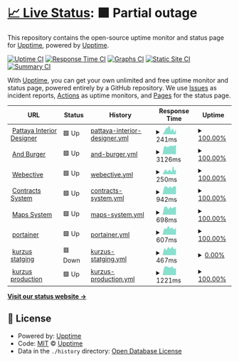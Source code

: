 # [📈 Live Status](https://demo.upptime.js.org): <!--live status--> **🟧 Partial outage**

This repository contains the open-source uptime monitor and status page for [Upptime](https://upptime.js.org), powered by [Upptime](https://github.com/upptime/upptime).

[![Uptime CI](https://github.com/gnossis93/UPTIME-WEBECTIVE/workflows/Uptime%20CI/badge.svg)](https://github.com/gnossis93/UPTIME-WEBECTIVE/actions?query=workflow%3A%22Uptime+CI%22)
[![Response Time CI](https://github.com/gnossis93/UPTIME-WEBECTIVE/workflows/Response%20Time%20CI/badge.svg)](https://github.com/gnossis93/UPTIME-WEBECTIVE/actions?query=workflow%3A%22Response+Time+CI%22)
[![Graphs CI](https://github.com/gnossis93/UPTIME-WEBECTIVE/workflows/Graphs%20CI/badge.svg)](https://github.com/gnossis93/UPTIME-WEBECTIVE/actions?query=workflow%3A%22Graphs+CI%22)
[![Static Site CI](https://github.com/gnossis93/UPTIME-WEBECTIVE/workflows/Static%20Site%20CI/badge.svg)](https://github.com/gnossis93/UPTIME-WEBECTIVE/actions?query=workflow%3A%22Static+Site+CI%22)
[![Summary CI](https://github.com/gnossis93/UPTIME-WEBECTIVE/workflows/Summary%20CI/badge.svg)](https://github.com/gnossis93/UPTIME-WEBECTIVE/actions?query=workflow%3A%22Summary+CI%22)

With [Upptime](https://upptime.js.org), you can get your own unlimited and free uptime monitor and status page, powered entirely by a GitHub repository. We use [Issues](https://github.com/upptime/upptime/issues) as incident reports, [Actions](https://github.com/gnossis93/UPTIME-WEBECTIVE/actions) as uptime monitors, and [Pages](https://demo.upptime.js.org) for the status page.

<!--start: status pages-->
<!-- This summary is generated by Upptime (https://github.com/upptime/upptime) -->
<!-- Do not edit this manually, your changes will be overwritten -->
<!-- prettier-ignore -->
| URL | Status | History | Response Time | Uptime |
| --- | ------ | ------- | ------------- | ------ |
| <img alt="" src="https://icons.duckduckgo.com/ip3/www.pattayainteriordesigner.com.ico" height="13"> [Pattaya Interior Designer](https://www.pattayainteriordesigner.com/) | 🟩 Up | [pattaya-interior-designer.yml](https://github.com/gnosis93/UPTIME-WEBECTIVE/commits/HEAD/history/pattaya-interior-designer.yml) | <details><summary><img alt="Response time graph" src="./graphs/pattaya-interior-designer/response-time-week.png" height="20"> 241ms</summary><br><a href="https://gnosis93.github.io/UPTIME-WEBECTIVE/history/pattaya-interior-designer"><img alt="Response time 230" src="https://img.shields.io/endpoint?url=https%3A%2F%2Fraw.githubusercontent.com%2Fgnosis93%2FUPTIME-WEBECTIVE%2FHEAD%2Fapi%2Fpattaya-interior-designer%2Fresponse-time.json"></a><br><a href="https://gnosis93.github.io/UPTIME-WEBECTIVE/history/pattaya-interior-designer"><img alt="24-hour response time 154" src="https://img.shields.io/endpoint?url=https%3A%2F%2Fraw.githubusercontent.com%2Fgnosis93%2FUPTIME-WEBECTIVE%2FHEAD%2Fapi%2Fpattaya-interior-designer%2Fresponse-time-day.json"></a><br><a href="https://gnosis93.github.io/UPTIME-WEBECTIVE/history/pattaya-interior-designer"><img alt="7-day response time 241" src="https://img.shields.io/endpoint?url=https%3A%2F%2Fraw.githubusercontent.com%2Fgnosis93%2FUPTIME-WEBECTIVE%2FHEAD%2Fapi%2Fpattaya-interior-designer%2Fresponse-time-week.json"></a><br><a href="https://gnosis93.github.io/UPTIME-WEBECTIVE/history/pattaya-interior-designer"><img alt="30-day response time 227" src="https://img.shields.io/endpoint?url=https%3A%2F%2Fraw.githubusercontent.com%2Fgnosis93%2FUPTIME-WEBECTIVE%2FHEAD%2Fapi%2Fpattaya-interior-designer%2Fresponse-time-month.json"></a><br><a href="https://gnosis93.github.io/UPTIME-WEBECTIVE/history/pattaya-interior-designer"><img alt="1-year response time 234" src="https://img.shields.io/endpoint?url=https%3A%2F%2Fraw.githubusercontent.com%2Fgnosis93%2FUPTIME-WEBECTIVE%2FHEAD%2Fapi%2Fpattaya-interior-designer%2Fresponse-time-year.json"></a></details> | <details><summary><a href="https://gnosis93.github.io/UPTIME-WEBECTIVE/history/pattaya-interior-designer">100.00%</a></summary><a href="https://gnosis93.github.io/UPTIME-WEBECTIVE/history/pattaya-interior-designer"><img alt="All-time uptime 100.00%" src="https://img.shields.io/endpoint?url=https%3A%2F%2Fraw.githubusercontent.com%2Fgnosis93%2FUPTIME-WEBECTIVE%2FHEAD%2Fapi%2Fpattaya-interior-designer%2Fuptime.json"></a><br><a href="https://gnosis93.github.io/UPTIME-WEBECTIVE/history/pattaya-interior-designer"><img alt="24-hour uptime 100.00%" src="https://img.shields.io/endpoint?url=https%3A%2F%2Fraw.githubusercontent.com%2Fgnosis93%2FUPTIME-WEBECTIVE%2FHEAD%2Fapi%2Fpattaya-interior-designer%2Fuptime-day.json"></a><br><a href="https://gnosis93.github.io/UPTIME-WEBECTIVE/history/pattaya-interior-designer"><img alt="7-day uptime 100.00%" src="https://img.shields.io/endpoint?url=https%3A%2F%2Fraw.githubusercontent.com%2Fgnosis93%2FUPTIME-WEBECTIVE%2FHEAD%2Fapi%2Fpattaya-interior-designer%2Fuptime-week.json"></a><br><a href="https://gnosis93.github.io/UPTIME-WEBECTIVE/history/pattaya-interior-designer"><img alt="30-day uptime 100.00%" src="https://img.shields.io/endpoint?url=https%3A%2F%2Fraw.githubusercontent.com%2Fgnosis93%2FUPTIME-WEBECTIVE%2FHEAD%2Fapi%2Fpattaya-interior-designer%2Fuptime-month.json"></a><br><a href="https://gnosis93.github.io/UPTIME-WEBECTIVE/history/pattaya-interior-designer"><img alt="1-year uptime 100.00%" src="https://img.shields.io/endpoint?url=https%3A%2F%2Fraw.githubusercontent.com%2Fgnosis93%2FUPTIME-WEBECTIVE%2FHEAD%2Fapi%2Fpattaya-interior-designer%2Fuptime-year.json"></a></details>
| <img alt="" src="https://icons.duckduckgo.com/ip3/andburger.in.th.ico" height="13"> [And Burger](https://andburger.in.th/) | 🟩 Up | [and-burger.yml](https://github.com/gnosis93/UPTIME-WEBECTIVE/commits/HEAD/history/and-burger.yml) | <details><summary><img alt="Response time graph" src="./graphs/and-burger/response-time-week.png" height="20"> 3126ms</summary><br><a href="https://gnosis93.github.io/UPTIME-WEBECTIVE/history/and-burger"><img alt="Response time 10760" src="https://img.shields.io/endpoint?url=https%3A%2F%2Fraw.githubusercontent.com%2Fgnosis93%2FUPTIME-WEBECTIVE%2FHEAD%2Fapi%2Fand-burger%2Fresponse-time.json"></a><br><a href="https://gnosis93.github.io/UPTIME-WEBECTIVE/history/and-burger"><img alt="24-hour response time 2738" src="https://img.shields.io/endpoint?url=https%3A%2F%2Fraw.githubusercontent.com%2Fgnosis93%2FUPTIME-WEBECTIVE%2FHEAD%2Fapi%2Fand-burger%2Fresponse-time-day.json"></a><br><a href="https://gnosis93.github.io/UPTIME-WEBECTIVE/history/and-burger"><img alt="7-day response time 3126" src="https://img.shields.io/endpoint?url=https%3A%2F%2Fraw.githubusercontent.com%2Fgnosis93%2FUPTIME-WEBECTIVE%2FHEAD%2Fapi%2Fand-burger%2Fresponse-time-week.json"></a><br><a href="https://gnosis93.github.io/UPTIME-WEBECTIVE/history/and-burger"><img alt="30-day response time 3145" src="https://img.shields.io/endpoint?url=https%3A%2F%2Fraw.githubusercontent.com%2Fgnosis93%2FUPTIME-WEBECTIVE%2FHEAD%2Fapi%2Fand-burger%2Fresponse-time-month.json"></a><br><a href="https://gnosis93.github.io/UPTIME-WEBECTIVE/history/and-burger"><img alt="1-year response time 12460" src="https://img.shields.io/endpoint?url=https%3A%2F%2Fraw.githubusercontent.com%2Fgnosis93%2FUPTIME-WEBECTIVE%2FHEAD%2Fapi%2Fand-burger%2Fresponse-time-year.json"></a></details> | <details><summary><a href="https://gnosis93.github.io/UPTIME-WEBECTIVE/history/and-burger">100.00%</a></summary><a href="https://gnosis93.github.io/UPTIME-WEBECTIVE/history/and-burger"><img alt="All-time uptime 99.46%" src="https://img.shields.io/endpoint?url=https%3A%2F%2Fraw.githubusercontent.com%2Fgnosis93%2FUPTIME-WEBECTIVE%2FHEAD%2Fapi%2Fand-burger%2Fuptime.json"></a><br><a href="https://gnosis93.github.io/UPTIME-WEBECTIVE/history/and-burger"><img alt="24-hour uptime 100.00%" src="https://img.shields.io/endpoint?url=https%3A%2F%2Fraw.githubusercontent.com%2Fgnosis93%2FUPTIME-WEBECTIVE%2FHEAD%2Fapi%2Fand-burger%2Fuptime-day.json"></a><br><a href="https://gnosis93.github.io/UPTIME-WEBECTIVE/history/and-burger"><img alt="7-day uptime 100.00%" src="https://img.shields.io/endpoint?url=https%3A%2F%2Fraw.githubusercontent.com%2Fgnosis93%2FUPTIME-WEBECTIVE%2FHEAD%2Fapi%2Fand-burger%2Fuptime-week.json"></a><br><a href="https://gnosis93.github.io/UPTIME-WEBECTIVE/history/and-burger"><img alt="30-day uptime 100.00%" src="https://img.shields.io/endpoint?url=https%3A%2F%2Fraw.githubusercontent.com%2Fgnosis93%2FUPTIME-WEBECTIVE%2FHEAD%2Fapi%2Fand-burger%2Fuptime-month.json"></a><br><a href="https://gnosis93.github.io/UPTIME-WEBECTIVE/history/and-burger"><img alt="1-year uptime 97.82%" src="https://img.shields.io/endpoint?url=https%3A%2F%2Fraw.githubusercontent.com%2Fgnosis93%2FUPTIME-WEBECTIVE%2FHEAD%2Fapi%2Fand-burger%2Fuptime-year.json"></a></details>
| <img alt="" src="https://icons.duckduckgo.com/ip3/webective.com.ico" height="13"> [Webective](https://webective.com/) | 🟩 Up | [webective.yml](https://github.com/gnosis93/UPTIME-WEBECTIVE/commits/HEAD/history/webective.yml) | <details><summary><img alt="Response time graph" src="./graphs/webective/response-time-week.png" height="20"> 250ms</summary><br><a href="https://gnosis93.github.io/UPTIME-WEBECTIVE/history/webective"><img alt="Response time 179" src="https://img.shields.io/endpoint?url=https%3A%2F%2Fraw.githubusercontent.com%2Fgnosis93%2FUPTIME-WEBECTIVE%2FHEAD%2Fapi%2Fwebective%2Fresponse-time.json"></a><br><a href="https://gnosis93.github.io/UPTIME-WEBECTIVE/history/webective"><img alt="24-hour response time 882" src="https://img.shields.io/endpoint?url=https%3A%2F%2Fraw.githubusercontent.com%2Fgnosis93%2FUPTIME-WEBECTIVE%2FHEAD%2Fapi%2Fwebective%2Fresponse-time-day.json"></a><br><a href="https://gnosis93.github.io/UPTIME-WEBECTIVE/history/webective"><img alt="7-day response time 250" src="https://img.shields.io/endpoint?url=https%3A%2F%2Fraw.githubusercontent.com%2Fgnosis93%2FUPTIME-WEBECTIVE%2FHEAD%2Fapi%2Fwebective%2Fresponse-time-week.json"></a><br><a href="https://gnosis93.github.io/UPTIME-WEBECTIVE/history/webective"><img alt="30-day response time 183" src="https://img.shields.io/endpoint?url=https%3A%2F%2Fraw.githubusercontent.com%2Fgnosis93%2FUPTIME-WEBECTIVE%2FHEAD%2Fapi%2Fwebective%2Fresponse-time-month.json"></a><br><a href="https://gnosis93.github.io/UPTIME-WEBECTIVE/history/webective"><img alt="1-year response time 184" src="https://img.shields.io/endpoint?url=https%3A%2F%2Fraw.githubusercontent.com%2Fgnosis93%2FUPTIME-WEBECTIVE%2FHEAD%2Fapi%2Fwebective%2Fresponse-time-year.json"></a></details> | <details><summary><a href="https://gnosis93.github.io/UPTIME-WEBECTIVE/history/webective">100.00%</a></summary><a href="https://gnosis93.github.io/UPTIME-WEBECTIVE/history/webective"><img alt="All-time uptime 99.99%" src="https://img.shields.io/endpoint?url=https%3A%2F%2Fraw.githubusercontent.com%2Fgnosis93%2FUPTIME-WEBECTIVE%2FHEAD%2Fapi%2Fwebective%2Fuptime.json"></a><br><a href="https://gnosis93.github.io/UPTIME-WEBECTIVE/history/webective"><img alt="24-hour uptime 100.00%" src="https://img.shields.io/endpoint?url=https%3A%2F%2Fraw.githubusercontent.com%2Fgnosis93%2FUPTIME-WEBECTIVE%2FHEAD%2Fapi%2Fwebective%2Fuptime-day.json"></a><br><a href="https://gnosis93.github.io/UPTIME-WEBECTIVE/history/webective"><img alt="7-day uptime 100.00%" src="https://img.shields.io/endpoint?url=https%3A%2F%2Fraw.githubusercontent.com%2Fgnosis93%2FUPTIME-WEBECTIVE%2FHEAD%2Fapi%2Fwebective%2Fuptime-week.json"></a><br><a href="https://gnosis93.github.io/UPTIME-WEBECTIVE/history/webective"><img alt="30-day uptime 100.00%" src="https://img.shields.io/endpoint?url=https%3A%2F%2Fraw.githubusercontent.com%2Fgnosis93%2FUPTIME-WEBECTIVE%2FHEAD%2Fapi%2Fwebective%2Fuptime-month.json"></a><br><a href="https://gnosis93.github.io/UPTIME-WEBECTIVE/history/webective"><img alt="1-year uptime 100.00%" src="https://img.shields.io/endpoint?url=https%3A%2F%2Fraw.githubusercontent.com%2Fgnosis93%2FUPTIME-WEBECTIVE%2FHEAD%2Fapi%2Fwebective%2Fuptime-year.json"></a></details>
| <img alt="" src="https://icons.duckduckgo.com/ip3/contracts.pattayainteriordesigner.com.ico" height="13"> [Contracts System](https://contracts.pattayainteriordesigner.com/) | 🟩 Up | [contracts-system.yml](https://github.com/gnosis93/UPTIME-WEBECTIVE/commits/HEAD/history/contracts-system.yml) | <details><summary><img alt="Response time graph" src="./graphs/contracts-system/response-time-week.png" height="20"> 942ms</summary><br><a href="https://gnosis93.github.io/UPTIME-WEBECTIVE/history/contracts-system"><img alt="Response time 961" src="https://img.shields.io/endpoint?url=https%3A%2F%2Fraw.githubusercontent.com%2Fgnosis93%2FUPTIME-WEBECTIVE%2FHEAD%2Fapi%2Fcontracts-system%2Fresponse-time.json"></a><br><a href="https://gnosis93.github.io/UPTIME-WEBECTIVE/history/contracts-system"><img alt="24-hour response time 801" src="https://img.shields.io/endpoint?url=https%3A%2F%2Fraw.githubusercontent.com%2Fgnosis93%2FUPTIME-WEBECTIVE%2FHEAD%2Fapi%2Fcontracts-system%2Fresponse-time-day.json"></a><br><a href="https://gnosis93.github.io/UPTIME-WEBECTIVE/history/contracts-system"><img alt="7-day response time 942" src="https://img.shields.io/endpoint?url=https%3A%2F%2Fraw.githubusercontent.com%2Fgnosis93%2FUPTIME-WEBECTIVE%2FHEAD%2Fapi%2Fcontracts-system%2Fresponse-time-week.json"></a><br><a href="https://gnosis93.github.io/UPTIME-WEBECTIVE/history/contracts-system"><img alt="30-day response time 952" src="https://img.shields.io/endpoint?url=https%3A%2F%2Fraw.githubusercontent.com%2Fgnosis93%2FUPTIME-WEBECTIVE%2FHEAD%2Fapi%2Fcontracts-system%2Fresponse-time-month.json"></a><br><a href="https://gnosis93.github.io/UPTIME-WEBECTIVE/history/contracts-system"><img alt="1-year response time 960" src="https://img.shields.io/endpoint?url=https%3A%2F%2Fraw.githubusercontent.com%2Fgnosis93%2FUPTIME-WEBECTIVE%2FHEAD%2Fapi%2Fcontracts-system%2Fresponse-time-year.json"></a></details> | <details><summary><a href="https://gnosis93.github.io/UPTIME-WEBECTIVE/history/contracts-system">100.00%</a></summary><a href="https://gnosis93.github.io/UPTIME-WEBECTIVE/history/contracts-system"><img alt="All-time uptime 100.00%" src="https://img.shields.io/endpoint?url=https%3A%2F%2Fraw.githubusercontent.com%2Fgnosis93%2FUPTIME-WEBECTIVE%2FHEAD%2Fapi%2Fcontracts-system%2Fuptime.json"></a><br><a href="https://gnosis93.github.io/UPTIME-WEBECTIVE/history/contracts-system"><img alt="24-hour uptime 100.00%" src="https://img.shields.io/endpoint?url=https%3A%2F%2Fraw.githubusercontent.com%2Fgnosis93%2FUPTIME-WEBECTIVE%2FHEAD%2Fapi%2Fcontracts-system%2Fuptime-day.json"></a><br><a href="https://gnosis93.github.io/UPTIME-WEBECTIVE/history/contracts-system"><img alt="7-day uptime 100.00%" src="https://img.shields.io/endpoint?url=https%3A%2F%2Fraw.githubusercontent.com%2Fgnosis93%2FUPTIME-WEBECTIVE%2FHEAD%2Fapi%2Fcontracts-system%2Fuptime-week.json"></a><br><a href="https://gnosis93.github.io/UPTIME-WEBECTIVE/history/contracts-system"><img alt="30-day uptime 100.00%" src="https://img.shields.io/endpoint?url=https%3A%2F%2Fraw.githubusercontent.com%2Fgnosis93%2FUPTIME-WEBECTIVE%2FHEAD%2Fapi%2Fcontracts-system%2Fuptime-month.json"></a><br><a href="https://gnosis93.github.io/UPTIME-WEBECTIVE/history/contracts-system"><img alt="1-year uptime 100.00%" src="https://img.shields.io/endpoint?url=https%3A%2F%2Fraw.githubusercontent.com%2Fgnosis93%2FUPTIME-WEBECTIVE%2FHEAD%2Fapi%2Fcontracts-system%2Fuptime-year.json"></a></details>
| <img alt="" src="https://icons.duckduckgo.com/ip3/maps.pattayainteriordesigner.com.ico" height="13"> [Maps System](https://maps.pattayainteriordesigner.com/login/) | 🟩 Up | [maps-system.yml](https://github.com/gnosis93/UPTIME-WEBECTIVE/commits/HEAD/history/maps-system.yml) | <details><summary><img alt="Response time graph" src="./graphs/maps-system/response-time-week.png" height="20"> 698ms</summary><br><a href="https://gnosis93.github.io/UPTIME-WEBECTIVE/history/maps-system"><img alt="Response time 712" src="https://img.shields.io/endpoint?url=https%3A%2F%2Fraw.githubusercontent.com%2Fgnosis93%2FUPTIME-WEBECTIVE%2FHEAD%2Fapi%2Fmaps-system%2Fresponse-time.json"></a><br><a href="https://gnosis93.github.io/UPTIME-WEBECTIVE/history/maps-system"><img alt="24-hour response time 619" src="https://img.shields.io/endpoint?url=https%3A%2F%2Fraw.githubusercontent.com%2Fgnosis93%2FUPTIME-WEBECTIVE%2FHEAD%2Fapi%2Fmaps-system%2Fresponse-time-day.json"></a><br><a href="https://gnosis93.github.io/UPTIME-WEBECTIVE/history/maps-system"><img alt="7-day response time 698" src="https://img.shields.io/endpoint?url=https%3A%2F%2Fraw.githubusercontent.com%2Fgnosis93%2FUPTIME-WEBECTIVE%2FHEAD%2Fapi%2Fmaps-system%2Fresponse-time-week.json"></a><br><a href="https://gnosis93.github.io/UPTIME-WEBECTIVE/history/maps-system"><img alt="30-day response time 710" src="https://img.shields.io/endpoint?url=https%3A%2F%2Fraw.githubusercontent.com%2Fgnosis93%2FUPTIME-WEBECTIVE%2FHEAD%2Fapi%2Fmaps-system%2Fresponse-time-month.json"></a><br><a href="https://gnosis93.github.io/UPTIME-WEBECTIVE/history/maps-system"><img alt="1-year response time 710" src="https://img.shields.io/endpoint?url=https%3A%2F%2Fraw.githubusercontent.com%2Fgnosis93%2FUPTIME-WEBECTIVE%2FHEAD%2Fapi%2Fmaps-system%2Fresponse-time-year.json"></a></details> | <details><summary><a href="https://gnosis93.github.io/UPTIME-WEBECTIVE/history/maps-system">100.00%</a></summary><a href="https://gnosis93.github.io/UPTIME-WEBECTIVE/history/maps-system"><img alt="All-time uptime 100.00%" src="https://img.shields.io/endpoint?url=https%3A%2F%2Fraw.githubusercontent.com%2Fgnosis93%2FUPTIME-WEBECTIVE%2FHEAD%2Fapi%2Fmaps-system%2Fuptime.json"></a><br><a href="https://gnosis93.github.io/UPTIME-WEBECTIVE/history/maps-system"><img alt="24-hour uptime 100.00%" src="https://img.shields.io/endpoint?url=https%3A%2F%2Fraw.githubusercontent.com%2Fgnosis93%2FUPTIME-WEBECTIVE%2FHEAD%2Fapi%2Fmaps-system%2Fuptime-day.json"></a><br><a href="https://gnosis93.github.io/UPTIME-WEBECTIVE/history/maps-system"><img alt="7-day uptime 100.00%" src="https://img.shields.io/endpoint?url=https%3A%2F%2Fraw.githubusercontent.com%2Fgnosis93%2FUPTIME-WEBECTIVE%2FHEAD%2Fapi%2Fmaps-system%2Fuptime-week.json"></a><br><a href="https://gnosis93.github.io/UPTIME-WEBECTIVE/history/maps-system"><img alt="30-day uptime 100.00%" src="https://img.shields.io/endpoint?url=https%3A%2F%2Fraw.githubusercontent.com%2Fgnosis93%2FUPTIME-WEBECTIVE%2FHEAD%2Fapi%2Fmaps-system%2Fuptime-month.json"></a><br><a href="https://gnosis93.github.io/UPTIME-WEBECTIVE/history/maps-system"><img alt="1-year uptime 100.00%" src="https://img.shields.io/endpoint?url=https%3A%2F%2Fraw.githubusercontent.com%2Fgnosis93%2FUPTIME-WEBECTIVE%2FHEAD%2Fapi%2Fmaps-system%2Fuptime-year.json"></a></details>
| <img alt="" src="https://icons.duckduckgo.com/ip3/portainer.webective.com.ico" height="13"> [portainer](https://portainer.webective.com/) | 🟩 Up | [portainer.yml](https://github.com/gnosis93/UPTIME-WEBECTIVE/commits/HEAD/history/portainer.yml) | <details><summary><img alt="Response time graph" src="./graphs/portainer/response-time-week.png" height="20"> 607ms</summary><br><a href="https://gnosis93.github.io/UPTIME-WEBECTIVE/history/portainer"><img alt="Response time 583" src="https://img.shields.io/endpoint?url=https%3A%2F%2Fraw.githubusercontent.com%2Fgnosis93%2FUPTIME-WEBECTIVE%2FHEAD%2Fapi%2Fportainer%2Fresponse-time.json"></a><br><a href="https://gnosis93.github.io/UPTIME-WEBECTIVE/history/portainer"><img alt="24-hour response time 748" src="https://img.shields.io/endpoint?url=https%3A%2F%2Fraw.githubusercontent.com%2Fgnosis93%2FUPTIME-WEBECTIVE%2FHEAD%2Fapi%2Fportainer%2Fresponse-time-day.json"></a><br><a href="https://gnosis93.github.io/UPTIME-WEBECTIVE/history/portainer"><img alt="7-day response time 607" src="https://img.shields.io/endpoint?url=https%3A%2F%2Fraw.githubusercontent.com%2Fgnosis93%2FUPTIME-WEBECTIVE%2FHEAD%2Fapi%2Fportainer%2Fresponse-time-week.json"></a><br><a href="https://gnosis93.github.io/UPTIME-WEBECTIVE/history/portainer"><img alt="30-day response time 596" src="https://img.shields.io/endpoint?url=https%3A%2F%2Fraw.githubusercontent.com%2Fgnosis93%2FUPTIME-WEBECTIVE%2FHEAD%2Fapi%2Fportainer%2Fresponse-time-month.json"></a><br><a href="https://gnosis93.github.io/UPTIME-WEBECTIVE/history/portainer"><img alt="1-year response time 596" src="https://img.shields.io/endpoint?url=https%3A%2F%2Fraw.githubusercontent.com%2Fgnosis93%2FUPTIME-WEBECTIVE%2FHEAD%2Fapi%2Fportainer%2Fresponse-time-year.json"></a></details> | <details><summary><a href="https://gnosis93.github.io/UPTIME-WEBECTIVE/history/portainer">100.00%</a></summary><a href="https://gnosis93.github.io/UPTIME-WEBECTIVE/history/portainer"><img alt="All-time uptime 99.93%" src="https://img.shields.io/endpoint?url=https%3A%2F%2Fraw.githubusercontent.com%2Fgnosis93%2FUPTIME-WEBECTIVE%2FHEAD%2Fapi%2Fportainer%2Fuptime.json"></a><br><a href="https://gnosis93.github.io/UPTIME-WEBECTIVE/history/portainer"><img alt="24-hour uptime 100.00%" src="https://img.shields.io/endpoint?url=https%3A%2F%2Fraw.githubusercontent.com%2Fgnosis93%2FUPTIME-WEBECTIVE%2FHEAD%2Fapi%2Fportainer%2Fuptime-day.json"></a><br><a href="https://gnosis93.github.io/UPTIME-WEBECTIVE/history/portainer"><img alt="7-day uptime 100.00%" src="https://img.shields.io/endpoint?url=https%3A%2F%2Fraw.githubusercontent.com%2Fgnosis93%2FUPTIME-WEBECTIVE%2FHEAD%2Fapi%2Fportainer%2Fuptime-week.json"></a><br><a href="https://gnosis93.github.io/UPTIME-WEBECTIVE/history/portainer"><img alt="30-day uptime 100.00%" src="https://img.shields.io/endpoint?url=https%3A%2F%2Fraw.githubusercontent.com%2Fgnosis93%2FUPTIME-WEBECTIVE%2FHEAD%2Fapi%2Fportainer%2Fuptime-month.json"></a><br><a href="https://gnosis93.github.io/UPTIME-WEBECTIVE/history/portainer"><img alt="1-year uptime 99.91%" src="https://img.shields.io/endpoint?url=https%3A%2F%2Fraw.githubusercontent.com%2Fgnosis93%2FUPTIME-WEBECTIVE%2FHEAD%2Fapi%2Fportainer%2Fuptime-year.json"></a></details>
| <img alt="" src="https://icons.duckduckgo.com/ip3/kurzus.webective.com.ico" height="13"> [kurzus statging](https://kurzus.webective.com/) | 🟥 Down | [kurzus-statging.yml](https://github.com/gnosis93/UPTIME-WEBECTIVE/commits/HEAD/history/kurzus-statging.yml) | <details><summary><img alt="Response time graph" src="./graphs/kurzus-statging/response-time-week.png" height="20"> 467ms</summary><br><a href="https://gnosis93.github.io/UPTIME-WEBECTIVE/history/kurzus-statging"><img alt="Response time 761" src="https://img.shields.io/endpoint?url=https%3A%2F%2Fraw.githubusercontent.com%2Fgnosis93%2FUPTIME-WEBECTIVE%2FHEAD%2Fapi%2Fkurzus-statging%2Fresponse-time.json"></a><br><a href="https://gnosis93.github.io/UPTIME-WEBECTIVE/history/kurzus-statging"><img alt="24-hour response time 579" src="https://img.shields.io/endpoint?url=https%3A%2F%2Fraw.githubusercontent.com%2Fgnosis93%2FUPTIME-WEBECTIVE%2FHEAD%2Fapi%2Fkurzus-statging%2Fresponse-time-day.json"></a><br><a href="https://gnosis93.github.io/UPTIME-WEBECTIVE/history/kurzus-statging"><img alt="7-day response time 467" src="https://img.shields.io/endpoint?url=https%3A%2F%2Fraw.githubusercontent.com%2Fgnosis93%2FUPTIME-WEBECTIVE%2FHEAD%2Fapi%2Fkurzus-statging%2Fresponse-time-week.json"></a><br><a href="https://gnosis93.github.io/UPTIME-WEBECTIVE/history/kurzus-statging"><img alt="30-day response time 461" src="https://img.shields.io/endpoint?url=https%3A%2F%2Fraw.githubusercontent.com%2Fgnosis93%2FUPTIME-WEBECTIVE%2FHEAD%2Fapi%2Fkurzus-statging%2Fresponse-time-month.json"></a><br><a href="https://gnosis93.github.io/UPTIME-WEBECTIVE/history/kurzus-statging"><img alt="1-year response time 695" src="https://img.shields.io/endpoint?url=https%3A%2F%2Fraw.githubusercontent.com%2Fgnosis93%2FUPTIME-WEBECTIVE%2FHEAD%2Fapi%2Fkurzus-statging%2Fresponse-time-year.json"></a></details> | <details><summary><a href="https://gnosis93.github.io/UPTIME-WEBECTIVE/history/kurzus-statging">0.00%</a></summary><a href="https://gnosis93.github.io/UPTIME-WEBECTIVE/history/kurzus-statging"><img alt="All-time uptime 49.14%" src="https://img.shields.io/endpoint?url=https%3A%2F%2Fraw.githubusercontent.com%2Fgnosis93%2FUPTIME-WEBECTIVE%2FHEAD%2Fapi%2Fkurzus-statging%2Fuptime.json"></a><br><a href="https://gnosis93.github.io/UPTIME-WEBECTIVE/history/kurzus-statging"><img alt="24-hour uptime 0.00%" src="https://img.shields.io/endpoint?url=https%3A%2F%2Fraw.githubusercontent.com%2Fgnosis93%2FUPTIME-WEBECTIVE%2FHEAD%2Fapi%2Fkurzus-statging%2Fuptime-day.json"></a><br><a href="https://gnosis93.github.io/UPTIME-WEBECTIVE/history/kurzus-statging"><img alt="7-day uptime 0.00%" src="https://img.shields.io/endpoint?url=https%3A%2F%2Fraw.githubusercontent.com%2Fgnosis93%2FUPTIME-WEBECTIVE%2FHEAD%2Fapi%2Fkurzus-statging%2Fuptime-week.json"></a><br><a href="https://gnosis93.github.io/UPTIME-WEBECTIVE/history/kurzus-statging"><img alt="30-day uptime 0.00%" src="https://img.shields.io/endpoint?url=https%3A%2F%2Fraw.githubusercontent.com%2Fgnosis93%2FUPTIME-WEBECTIVE%2FHEAD%2Fapi%2Fkurzus-statging%2Fuptime-month.json"></a><br><a href="https://gnosis93.github.io/UPTIME-WEBECTIVE/history/kurzus-statging"><img alt="1-year uptime 34.99%" src="https://img.shields.io/endpoint?url=https%3A%2F%2Fraw.githubusercontent.com%2Fgnosis93%2FUPTIME-WEBECTIVE%2FHEAD%2Fapi%2Fkurzus-statging%2Fuptime-year.json"></a></details>
| <img alt="" src="https://icons.duckduckgo.com/ip3/kurzus.intellident.hu.ico" height="13"> [kurzus production](https://kurzus.intellident.hu/) | 🟩 Up | [kurzus-production.yml](https://github.com/gnosis93/UPTIME-WEBECTIVE/commits/HEAD/history/kurzus-production.yml) | <details><summary><img alt="Response time graph" src="./graphs/kurzus-production/response-time-week.png" height="20"> 1221ms</summary><br><a href="https://gnosis93.github.io/UPTIME-WEBECTIVE/history/kurzus-production"><img alt="Response time 1082" src="https://img.shields.io/endpoint?url=https%3A%2F%2Fraw.githubusercontent.com%2Fgnosis93%2FUPTIME-WEBECTIVE%2FHEAD%2Fapi%2Fkurzus-production%2Fresponse-time.json"></a><br><a href="https://gnosis93.github.io/UPTIME-WEBECTIVE/history/kurzus-production"><img alt="24-hour response time 1317" src="https://img.shields.io/endpoint?url=https%3A%2F%2Fraw.githubusercontent.com%2Fgnosis93%2FUPTIME-WEBECTIVE%2FHEAD%2Fapi%2Fkurzus-production%2Fresponse-time-day.json"></a><br><a href="https://gnosis93.github.io/UPTIME-WEBECTIVE/history/kurzus-production"><img alt="7-day response time 1221" src="https://img.shields.io/endpoint?url=https%3A%2F%2Fraw.githubusercontent.com%2Fgnosis93%2FUPTIME-WEBECTIVE%2FHEAD%2Fapi%2Fkurzus-production%2Fresponse-time-week.json"></a><br><a href="https://gnosis93.github.io/UPTIME-WEBECTIVE/history/kurzus-production"><img alt="30-day response time 1154" src="https://img.shields.io/endpoint?url=https%3A%2F%2Fraw.githubusercontent.com%2Fgnosis93%2FUPTIME-WEBECTIVE%2FHEAD%2Fapi%2Fkurzus-production%2Fresponse-time-month.json"></a><br><a href="https://gnosis93.github.io/UPTIME-WEBECTIVE/history/kurzus-production"><img alt="1-year response time 1114" src="https://img.shields.io/endpoint?url=https%3A%2F%2Fraw.githubusercontent.com%2Fgnosis93%2FUPTIME-WEBECTIVE%2FHEAD%2Fapi%2Fkurzus-production%2Fresponse-time-year.json"></a></details> | <details><summary><a href="https://gnosis93.github.io/UPTIME-WEBECTIVE/history/kurzus-production">100.00%</a></summary><a href="https://gnosis93.github.io/UPTIME-WEBECTIVE/history/kurzus-production"><img alt="All-time uptime 99.59%" src="https://img.shields.io/endpoint?url=https%3A%2F%2Fraw.githubusercontent.com%2Fgnosis93%2FUPTIME-WEBECTIVE%2FHEAD%2Fapi%2Fkurzus-production%2Fuptime.json"></a><br><a href="https://gnosis93.github.io/UPTIME-WEBECTIVE/history/kurzus-production"><img alt="24-hour uptime 100.00%" src="https://img.shields.io/endpoint?url=https%3A%2F%2Fraw.githubusercontent.com%2Fgnosis93%2FUPTIME-WEBECTIVE%2FHEAD%2Fapi%2Fkurzus-production%2Fuptime-day.json"></a><br><a href="https://gnosis93.github.io/UPTIME-WEBECTIVE/history/kurzus-production"><img alt="7-day uptime 100.00%" src="https://img.shields.io/endpoint?url=https%3A%2F%2Fraw.githubusercontent.com%2Fgnosis93%2FUPTIME-WEBECTIVE%2FHEAD%2Fapi%2Fkurzus-production%2Fuptime-week.json"></a><br><a href="https://gnosis93.github.io/UPTIME-WEBECTIVE/history/kurzus-production"><img alt="30-day uptime 100.00%" src="https://img.shields.io/endpoint?url=https%3A%2F%2Fraw.githubusercontent.com%2Fgnosis93%2FUPTIME-WEBECTIVE%2FHEAD%2Fapi%2Fkurzus-production%2Fuptime-month.json"></a><br><a href="https://gnosis93.github.io/UPTIME-WEBECTIVE/history/kurzus-production"><img alt="1-year uptime 99.49%" src="https://img.shields.io/endpoint?url=https%3A%2F%2Fraw.githubusercontent.com%2Fgnosis93%2FUPTIME-WEBECTIVE%2FHEAD%2Fapi%2Fkurzus-production%2Fuptime-year.json"></a></details>

<!--end: status pages-->

[**Visit our status website →**](https://demo.upptime.js.org)

## 📄 License

- Powered by: [Upptime](https://github.com/upptime/upptime)
- Code: [MIT](./LICENSE) © [Upptime](https://upptime.js.org)
- Data in the `./history` directory: [Open Database License](https://opendatacommons.org/licenses/odbl/1-0/)
